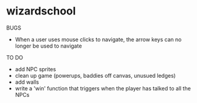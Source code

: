 wizardschool
============

BUGS
- When a user uses mouse clicks to navigate, the arrow keys can no longer be used to navigate

TO DO
- add NPC sprites
- clean up game (powerups, baddies off canvas, unusued ledges)
- add walls
- write a 'win' function that triggers when the player has talked to all the NPCs
